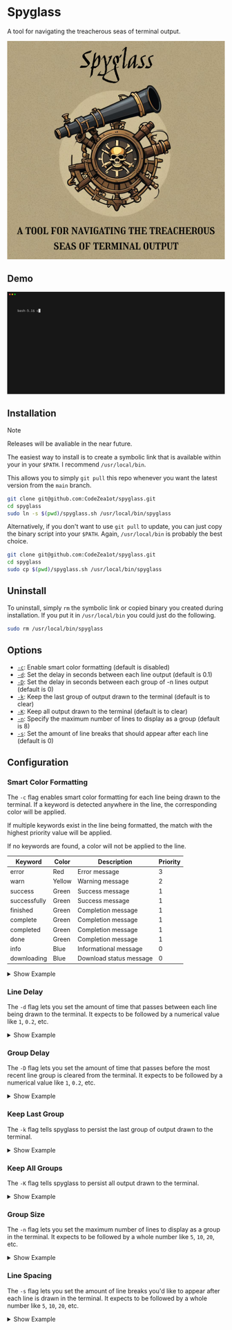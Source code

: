 # Spyglass

A tool for navigating the treacherous seas of terminal output.

![Spyglass Logo](./assets/images/spyglass_text.png)

## Demo

![Main Demo Gif](./assets/vhs/gifs/main_demo.gif)

## Installation

> [!NOTE]  
> Releases will be avaliable in the near future.

The easiest way to install is to create a symbolic link that is available within your in your `$PATH`. I recommend `/usr/local/bin`.

This allows you to simply `git pull` this repo whenever you want the latest version from the `main` branch.

```bash
git clone git@github.com:CodeZea1ot/spyglass.git
cd spyglass
sudo ln -s $(pwd)/spyglass.sh /usr/local/bin/spyglass
```

Alternatively, if you don't want to use `git pull` to update, you can just copy the binary script into your `$PATH`. Again, `/usr/local/bin` is probably the best choice.

```bash
git clone git@github.com:CodeZea1ot/spyglass.git
cd spyglass
sudo cp $(pwd)/spyglass.sh /usr/local/bin/spyglass
```

## Uninstall
To uninstall, simply `rm` the symbolic link or copied binary you created during installation. If you put it in `/usr/local/bin` you could just do the following.

```bash
sudo rm /usr/local/bin/spyglass
```

## Options
- [`-c`](#smart-color-formatting): Enable smart color formatting (default is disabled)
- [`-d`](#line-delay): Set the delay in seconds between each line output (default is 0.1)
- [`-D`](#group-delay): Set the delay in seconds between each group of -n lines output (default is 0)
- [`-k`](#keep-last-group): Keep the last group of output drawn to the terminal (default is to clear)
- [`-K`](#keep-all-groups): Keep all output drawn to the terminal (default is to clear)
- [`-n`](#group-size): Specify the maximum number of lines to display as a group (default is 8)
- [`-s`](#line-spacing): Set the amount of line breaks that should appear after each line (default is 0)

## Configuration

### Smart Color Formatting

The `-c` flag enables smart color formatting for each line being drawn to the terminal. If a keyword is detected anywhere in the line, the corresponding color will be applied.

If multiple keywords exist in the line being formatted, the match with the highest priority value will be applied.

If no keywords are found, a color will not be applied to the line.

| Keyword        | Color    | Description               | Priority    |
|----------------|----------|---------------------------|-------------|
| error          | Red      | Error message             |      3      |
| warn           | Yellow   | Warning message           |      2      |
| success        | Green    | Success message           |      1      |
| successfully   | Green    | Success message           |      1      |
| finished       | Green    | Completion message        |      1      |
| complete       | Green    | Completion message        |      1      |
| completed      | Green    | Completion message        |      1      |
| done           | Green    | Completion message        |      1      |
| info           | Blue     | Informational message     |      0      |
| downloading    | Blue     | Download status message   |      0      |



<details>
<summary>Show Example</summary>
<br>

![Smart Color Formatting Example](./assets/vhs/gifs/smart-color-formatting.gif)
</details>

### Line Delay

The `-d` flag lets you set the amount of time that passes between each line being drawn to the terminal. It expects to be followed by a numerical value like `1`, `0.2`, etc.

<details>
<summary>Show Example</summary>
<br>

![Line Delay Example](./assets/vhs/gifs/line_delay.gif)
</details>


### Group Delay

The `-D` flag lets you set the amount of time that passes before the most recent line group is cleared from the terminal. It expects to be followed by a numerical value like `1`, `0.2`, etc.

<details>
<summary>Show Example</summary>
<br>

![Group Delay Example](./assets/vhs/gifs/group_delay.gif)
</details>

### Keep Last Group

The `-k` flag tells spyglass to persist the last group of output drawn to the terminal.

<details>
<summary>Show Example</summary>
<br>

![Keep Last Group Example](./assets/vhs/gifs/keep_last_group.gif)
</details>

### Keep All Groups

The `-K` flag tells spyglass to persist all output drawn to the terminal.

<details>
<summary>Show Example</summary>
<br>

![Keep All Groups Example](./assets/vhs/gifs/keep_all_groups.gif)
</details>

### Group Size

The `-n` flag lets you set the maximum number of lines to display as a group in the terminal. It expects to be followed by a whole number like `5`, `10`, `20`, etc.

<details>
<summary>Show Example</summary>
<br>

![Group Size Example](./assets/vhs/gifs/group_size.gif)
</details>

### Line Spacing

The `-s` flag lets you set the amount of line breaks you'd like to appear after each line is drawn in the terminal. It expects to be followed by a whole number like `5`, `10`, `20`, etc.

<details>
<summary>Show Example</summary>
<br>

![Line Spacing Example](./assets/vhs/gifs/line_spacing.gif)
</details>